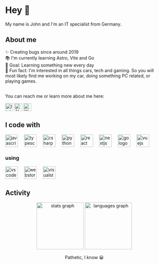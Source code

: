 <h1 align="left">Hey 👋</h1>

<p align="left">My name is John and I'm an IT specialist from Germany.</p>

<h2 align="left">About me</h2>

<div align="left">
  ✨ Creating bugs since around 2019
  <br>
  📚 I'm currently learning Astro, Vite and Go
  <br>
  🎯 Goal: Learning something new every day
  <br>
  👀 Fun fact: I'm interested in all things cars, tech and gaming. So you will most likely find me working on my car, doing something PC related, or playing games.
  <br>
  <br>
  <p>You can reach me or learn more about me here:</p>
  <a href="https://linkedin.com/in/john-mattheus" target="_blank"><img src="https://img.shields.io/badge/LinkedIn-%230a66c2?style=flat&logo=linkedin" height="25" alt="linkedin" /></a>
  <a href="https://about.me/john.mattheus" target="_blank"><img src="https://img.shields.io/badge/About.me-white?style=flat&logo=aboutdotme&logoColor=black" height="25" alt="About.me"/></a>
  <a href="https://aboutme.johns-world.de" target="_blank"><img src="https://img.shields.io/badge/My%20Website-white?style=flat&logo=vitepress&logoColor=%235C73E7" height="25" alt="Website" /></a>
</div>

<h2 align="left">I code with</h2>

<div align="left">
  <img src="https://cdn.jsdelivr.net/gh/devicons/devicon/icons/javascript/javascript-original.svg" height="40" alt="javascript logo"  />
  <img width="12" />
  <img src="https://cdn.jsdelivr.net/gh/devicons/devicon/icons/typescript/typescript-original.svg" height="40" alt="typescript logo"  />
  <img width="12" />
  <img src="https://cdn.jsdelivr.net/gh/devicons/devicon/icons/csharp/csharp-original.svg" height="40" alt="csharp logo"  />
  <img width="12" />
  <img src="https://cdn.jsdelivr.net/gh/devicons/devicon/icons/python/python-original.svg" height="40" alt="python logo"  />
  <img width="12" />
  <img src="https://cdn.jsdelivr.net/gh/devicons/devicon/icons/react/react-original.svg" height="40" alt="react logo"  />
  <img width="12" />
  <img src="https://cdn.jsdelivr.net/gh/devicons/devicon/icons/nextjs/nextjs-original.svg" height="40" alt="nextjs logo"  />
  <img width="12" />
  <img src="https://cdn.jsdelivr.net/gh/devicons/devicon/icons/go/go-original.svg" height="40" alt="go logo"  />
  <img width="12" />
  <img src="https://cdn.jsdelivr.net/gh/devicons/devicon/icons/vuejs/vuejs-original.svg" height="40" alt="vuejs logo"  />
</div>

<h3 align="left">using</h3>

<div align="left">
  <img src="https://cdn.jsdelivr.net/gh/devicons/devicon/icons/vscode/vscode-original.svg" height="40" alt="vscode logo"  />
  <img width="12" />
  <img src="https://cdn.jsdelivr.net/gh/devicons/devicon/icons/webstorm/webstorm-original.svg" height="40" alt="webstorm logo"  />
  <img width="12" />
  <img src="https://cdn.jsdelivr.net/gh/devicons/devicon/icons/visualstudio/visualstudio-plain.svg" height="40" alt="visualstudio logo"  />
</div>

<h2 align="left">Activity</h2>

<div align="center">
  <img src="https://github-readme-stats.vercel.app/api?username=InfiiiinitY&hide_title=false&hide_rank=false&show_icons=true&include_all_commits=true&count_private=true&disable_animations=false&theme=dark&locale=en&hide_border=false&order=1" height="150" alt="stats graph"  />
  <img src="https://github-readme-stats.vercel.app/api/top-langs?username=InfiiiinitY&locale=en&hide_title=false&layout=compact&card_width=320&langs_count=10&theme=dark&hide_border=false&order=2" height="150" alt="languages graph"  />
</div>

<p align="center">Pathetic, I know 😀</p>
